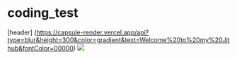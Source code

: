 # coding_test
[header] (https://capsule-render.vercel.app/api?type=blur&height=300&color=gradient&text=Welcome%20to%20my%20Jithub&fontColor=00000)
<img src="https://img.shields.io/badge/java-%23007396.svg?&style=for-the-badge&logo=java&logoColor=white" />
